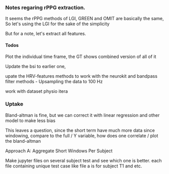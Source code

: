 ### Notes regaring rPPG extraction.

It seems the rPPG methods of LGI, GREEN and OMIT are basically the same,
So let's using the LGI for the sake of the simplicity

But for a note, let's extract all features.

#### Todos

Plot the individual time frame, the GT shows combined version of all of it

Update the bsi to earlier one,

upate the HRV-features methods to work with the neurokit and bandpass filter methods - Upsampling the data to 100 Hz

work with dataset physio itera

### Uptake

Bland-altman is fine, but we can correct it with linear regression and other model to make less bias

This leaves a question, since the short term have much more data since windowing, compare to the full / Y variable, how does one correlate / plot the bland-altman

Approach A: Aggregate Short Windows Per Subject

Make jupyter files on several subject test and see which one is better. each file containing unique test case like file a is for subject T1 and etc.
